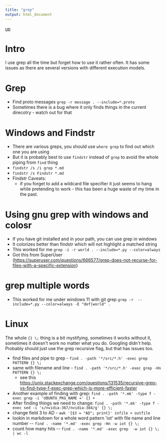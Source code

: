 ```yaml
---
title: "grep"
output: html_document
---
```

[up](https://mikewise2718.github.io/markdowndocs/)

# Intro
I use grep all the time but forget how to use it rather often.
It has some issues as there are several versions with different execution models.

# Grep
* Find proto messages `grep -r message . --include=*.proto`
* Sometimes there is a bug where it only finds things in the current direcotry - watch out for that


# Windows and Findstr
* There are various greps, you should use `where grep` to find out which one you are using
* But it is probably best to use `findstr` instead of `grep` to avoid the whole piping from `find` thing
* `findstr /s /i grep *.md`
* `findstr /s Findstr *.md`
* Findstr Caveats:
  *  if you forget to add a wildcard file specifier it just seems to hang while pretending to work - this has been a huge waste of my time in the past.

# Using gnu grep with windows and colosr
- If you have git installed and in your path, you can use grep in windows
- It colorizes better than findstr which will not highlight a matched string
- This worked for me `grep -i -r world . --include=*.py --color=always`
- Got this from SuperUser (https://superuser.com/questions/666577/grep-does-not-recurse-for-files-with-a-specific-extension)

# grep multiple words
- This worked for me under windows 11 with git grep `grep -r  --include=*.py --color=always -E "def|world" .`


# Linux
The whole `{} \;` thing is a bit mystifying, sometimes it works without it, sometimes it doesn't work no matter what you do. Googling didn't help. Probably should just use the grep recursive flag, but that has issues too.

- find files and pipe to grep - `find . -path '*/src/*.h' -exec grep PATTERN {} \;`
- same with filename and line - `find . -path '*/src/*.h' -exec grep -Hn PATTERN {} \;`
   - see this https://unix.stackexchange.com/questions/131535/recursive-grep-vs-find-type-f-exec-grep-which-is-more-efficient-faster
- Another example of finding with grep:   `find . -path '*.mk' -type f -exec grep -i 'UBUNTU_PKG_NAME =' {} +`
- After finding things we need to change: `find . -path '*.mk' -type f -exec sed -i 's/nvidia-367/nvidia-384/g' {} \;`
- change field 3 to AD - `awk '{$3 = "AD"; print}' infile > outfile`
- lookin in markdown for a whole word pattern 'iot' with file name and line number -- `find . -name '*.md' -exec grep -Hn -w iot {} \;`
- count how many hits -- `find . -name '*.md' -exec grep  -w iot {} \; | wc -l`
